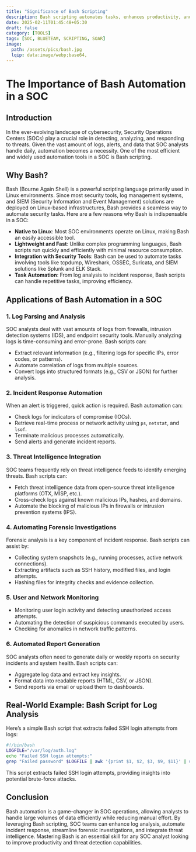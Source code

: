 ```yaml
---
title: "Significance of Bash Scripting"
description: Bash scripting automates tasks, enhances productivity, and manages system operations efficiently in Unix-like environments. It simplifies repetitive commands, customizes workflows, and supports system administration, making it essential for developers and administrators.
date: 2025-02-11T01:45:48+05:30
draft: false
category: [TOOLS]
tags: [SOC, BLUETEAM, SCRIPTING, SOAR]
image:
  path: /assets/pics/bash.jpg
  lqip: data:image/webp;base64,
---
```


# The Importance of Bash Automation in a SOC

## Introduction
In the ever-evolving landscape of cybersecurity, Security Operations Centers (SOCs) play a crucial role in detecting, analyzing, and responding to threats. Given the vast amount of logs, alerts, and data that SOC analysts handle daily, automation becomes a necessity. One of the most efficient and widely used automation tools in a SOC is Bash scripting. 

## Why Bash?
Bash (Bourne Again Shell) is a powerful scripting language primarily used in Linux environments. Since most security tools, log management systems, and SIEM (Security Information and Event Management) solutions are deployed on Linux-based infrastructures, Bash provides a seamless way to automate security tasks. Here are a few reasons why Bash is indispensable in a SOC:

- **Native to Linux**: Most SOC environments operate on Linux, making Bash an easily accessible tool.
- **Lightweight and Fast**: Unlike complex programming languages, Bash scripts run quickly and efficiently with minimal resource consumption.
- **Integration with Security Tools**: Bash can be used to automate tasks involving tools like tcpdump, Wireshark, OSSEC, Suricata, and SIEM solutions like Splunk and ELK Stack.
- **Task Automation**: From log analysis to incident response, Bash scripts can handle repetitive tasks, improving efficiency.

## Applications of Bash Automation in a SOC

### 1. Log Parsing and Analysis
SOC analysts deal with vast amounts of logs from firewalls, intrusion detection systems (IDS), and endpoint security tools. Manually analyzing logs is time-consuming and error-prone. Bash scripts can:
- Extract relevant information (e.g., filtering logs for specific IPs, error codes, or patterns).
- Automate correlation of logs from multiple sources.
- Convert logs into structured formats (e.g., CSV or JSON) for further analysis.

### 2. Incident Response Automation
When an alert is triggered, quick action is required. Bash automation can:
- Check logs for indicators of compromise (IOCs).
- Retrieve real-time process or network activity using `ps`, `netstat`, and `lsof`.
- Terminate malicious processes automatically.
- Send alerts and generate incident reports.

### 3. Threat Intelligence Integration
SOC teams frequently rely on threat intelligence feeds to identify emerging threats. Bash scripts can:
- Fetch threat intelligence data from open-source threat intelligence platforms (OTX, MISP, etc.).
- Cross-check logs against known malicious IPs, hashes, and domains.
- Automate the blocking of malicious IPs in firewalls or intrusion prevention systems (IPS).

### 4. Automating Forensic Investigations
Forensic analysis is a key component of incident response. Bash scripts can assist by:
- Collecting system snapshots (e.g., running processes, active network connections).
- Extracting artifacts such as SSH history, modified files, and login attempts.
- Hashing files for integrity checks and evidence collection.

### 5. User and Network Monitoring
- Monitoring user login activity and detecting unauthorized access attempts.
- Automating the detection of suspicious commands executed by users.
- Checking for anomalies in network traffic patterns.

### 6. Automated Report Generation
SOC analysts often need to generate daily or weekly reports on security incidents and system health. Bash scripts can:
- Aggregate log data and extract key insights.
- Format data into readable reports (HTML, CSV, or JSON).
- Send reports via email or upload them to dashboards.

## Real-World Example: Bash Script for Log Analysis
Here’s a simple Bash script that extracts failed SSH login attempts from logs:

```bash
#!/bin/bash
LOGFILE="/var/log/auth.log"
echo "Failed SSH login attempts:"
grep "Failed password" $LOGFILE | awk '{print $1, $2, $3, $9, $11}' | sort | uniq -c | sort -nr
```
This script extracts failed SSH login attempts, providing insights into potential brute-force attacks.

## Conclusion
Bash automation is a game-changer in SOC operations, allowing analysts to handle large volumes of data efficiently while reducing manual effort. By leveraging Bash scripting, SOC teams can enhance log analysis, automate incident response, streamline forensic investigations, and integrate threat intelligence. Mastering Bash is an essential skill for any SOC analyst looking to improve productivity and threat detection capabilities.

